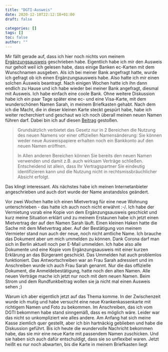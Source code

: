 ```yaml
---
title: "DGTI-Ausweis"
date: 2020-12-10T22:12:18+01:00
draft: false

categories: []
tags: []
toc: false
author: ""
---
```

Mir fällt gerade auf, dass ich hier noch nichts von meinem [Ergänzungsausweis](https://dgti.org/ergaenzungsausweis.html) geschrieben habe.
Eigentlich habe ich mir den Ausweis nur geholt weil ich gelesen habe, dass einige Banken ec-Karten mit dem Wunschnamen ausgeben. Als ich bei meiner Bank angefragt hatte, wurde ich gefragt ob ich einen Ergänzungsausweis habe. Also hatte ich mir einen solchen Ausweis beantragt. Nach einigen Wochen hatte ich ihn dann endlich zu Hause und ich habe wieder bei meiner Bank angefragt, diesmal mit Ausweis. Ich habe einfach eine coole Bank. Ohne weitere Diskussion habe ich ein paar Tage später eine ec- und eine Visa-Karte, mit dem wunderschönen Namen Sarah, in meinem Briefkasten gehabt.
Nach dem ich die Macht, die in dieser kleinen Karte steckt gespürt habe, habe ich weiter recherchiert und geschaut wo ich noch überall meinen neuen Namen führen darf. Dabei bin ich auf diesen [Beitrag](https://www.frag-einen-anwalt.de/Nutzung-des-neuen-Namens-vor-der-Namensaenderung-nach-TSG--f278986.html) gestoßen.
> Grundsätzlich verbietet das Gesetz nur in 2 Bereichen die Nutzung des neuen Namens vor einer offiziellen Namensänderung: Sie können weder neue Ausweispapiere erhalten noch ein Bankkonto auf den neuen Namen eröffnen.
>
> In Allen anderen Bereichen können Sie bereits den neuen Namen verwenden und damit z.B. auch wirksam Verträge schließen. Entscheidend ist allein, dass Ihr Vertragspartner Sie eindeutig identifizieren kann und die Nutzung nicht in rechtsmissbräuchlicher Absicht erfolgt.  

Das klingt interessant. Als nächstes habe ich meinen Internetanbieter angeschrieben und auch dort wurde der Name anstandslos geändert.

Vor zwei Wochen hatte ich einen Mietvertrag für eine neue Wohnung unterschrieben - das hatte ich auch noch nicht erwähnt :-/. Ich habe der Vermietung vorab eine Kopie von dem Ergänzungsausweis geschickt und kurz meine Situation erklärt und zu meinem Erstaunen habe ich jetzt einen Mietvertrag der auf den Namen Sarah läuft. Einen kleinen Haken hatte die Sache mit dem Mietvertrag aber. Auf der Bestätigung von meinem Vermieter stand nun auch der neue, noch nicht amtliche Name. Ich brauche das Dokument aber um mich ummelden zu können. Dank Corona darf man sich in Berlin aktuell noch per E-Mail ummelden. Ich habe also alle Dokumente und eine Kopie vom Ergänzungsausweis mit einer kurzen Erklärung an das Bürgeramt geschickt. Das Ummelden hat auch problemlos funktioniert. Das Antwortschreiben war an Frau Sarah adressiert und im Anschreiben wurde ich auch Frau Sarah genannt. Nur die das offizielle Dokument, die Anmeldebestätigung, hatte noch den alten Namen. Alle neuen Verträge mache ich jetzt nur noch mit dem neuen Namen. Beim Strom und dem Rundfunkbeitrag wollen sie ja nicht mal einen Ausweis sehen ;)

Warum ich aber eigentlich jetzt auf das Thema komme. In der Zwischenzeit wurde ich mutig und habe versucht eine neue Krankenkassenkarte mit richtigem Namen und Foto zu bekommen. Im Anschreiben, das ich vom DGTI bekommen habe stand sinngemäß, dass es möglich wäre. Leider war das nicht so unkompliziert wie alles andere. Am Anfang hat sich meine Kasse ziemlich quer gestellt, aber ich bin hartnäckig geblieben und habe die Diskussion geführt. Bis ich heute die wundervolle Nachricht bekommen habe, das sie mir eine neue Karte mit passendem Namen zuschicken. Und sie haben sich auch dafür entschuldigt, dass sie so unflexibel waren. Jetzt heißt es nur noch abwarten, bis die Karte in meinem Briefkasten liegt